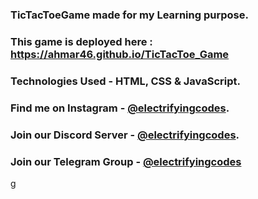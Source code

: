 ### TicTacToeGame made for my Learning purpose.

### This game is deployed here : https://ahmar46.github.io/TicTacToe_Game

### Technologies Used - HTML, CSS & JavaScript.

### Find me on Instagram - [@electrifyingcodes][Instagram].
### Join our Discord Server - [@electrifyingcodes][discord].
### Join our Telegram Group - [@electrifyingcodes][telegram]

[Instagram]: https://www.instagram.com/electrifyingcodes
[discord]: https://discord.com/invite/VGj9tpuqhm
[telegram]: https://t.me/electrifyingchats

g